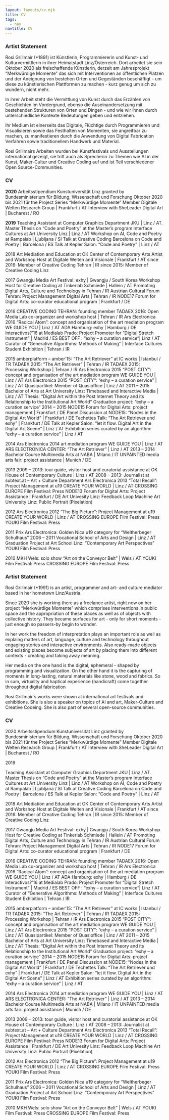 ```yaml
---
layout: layouts/cv.njk
title: CV
tags:
  - nav
navtitle: CV
---
```


<div class='german stack'> 

### Artist Statement

Rosi Grillmair (*1891) ist Künstlerin, Programmiererin und Kunst- und Kulturvermittlerin in ihrer Heimatstadt Linz/Österreich.
Dort arbeitet sie sein Oktober 2020 als freischaffende Künstlerin, derzeit am Jahresprojekt “Merkwürdige Momente” das sich mit Interventionen an öffentlichen Plätzen und der Aneignung von bestehen Orten und Gegeständen beschäftigt - um diese zu künstlerischen Plattformen zu machen - kurz genug um sich zu wundern, nicht mehr.


In ihrer Arbeit steht die Vermittlung von Kunst durch das Erzählen von Geschichten im Vordergrund, ebenso die Auseinandersetzung mit bestehenden Strukturen von Orten und Dingen - und wie wir ihnen durch unterschiedliche Kontexte Bedeutungen geben und entziehen.


Ihr Medium ist einerseits das Digitale, Flüchtige durch Programmieren und Visualisieren sowie das Festhalten von Momenten, sie angreifbar zu machen, zu manifestieren durch die Anwendung von Digital Fabrication Verfahren sowie traditionellem Handwerk und Material.

Rosi Grillmairs Arbeiten wurden bei Kunstfestivals und Ausstellungen international gezeigt, sie tritt auch als Sprecherin zu Themen wie AI in der Kunst, Maker-Cultur und Creative Coding auf und ist Teil verschiedener Open Source-Communities.

### CV

**2020**
Arbeitsstipendium Kunstuniversität Linz granted by Bundesministerium für Bildung, Wissenschaft und Forschung Oktober 2020 bis 2021 für the Project Series “Merkwürdige Momente”
Member Digitale Welten Research Group | Frankfurt / AT
Interview with SheLeader Digital Art | Bucharest / RO

**2019**
Teaching Assistant at Computer Graphics Department JKU | Linz / AT.
Master Thesis on “Code and Poetry” at the Master’s program Interface Cultures at Art University Linz | Linz / AT
Workshop on AI, Code and Poetry at Rampalab | Ljubljana / SI
Talk at Creative Coding Barcelona on Code and Poetry | Barcelona / ES
Talk at Kepler Salon: “Code and Poetry” | Linz / AT

2018
Art Mediation and Education at OK Center of Contemporary Arts
Artist and Workshop Host at Digitale Welten and Visionale | Frankfurt / AT
since 2016: Member of Creative Coding Tehran | IR
since 2015: Member of Creative Coding Linz

2017
Gwangju Media Art Festival: exhy | Gwangju / South Korea
Workshop Host for Creative Coding at Tinkerlab Schmiede | Hallein / AT
Promoting Digital Arts, Culture and Technology in Tehran / IR
Austrian Cultural Forum Tehran: Project Management Digital Arts | Tehran / IR
NODE17 Forum for Digital Arts: co-curator educational program | Frankfurt / DE

2016
CREATIVE CODING TEHRAN: founding member
TADAEX 2016: Open Media Lab co-organizer and workshop host  | Tehran / IR
Ars Electronica 2016 “Radical Atom”: concept and organisation of the art mediation program WE GUIDE YOU | Linz / AT
ADA Hamburg: exhy | Hamburg / DE
Interactivos?’16 at Medialab Prado: Project Promoter for “Digital Stretch Instrument” | Madrid / ES
BEST OFF : “exhy – a curation service“| Linz / AT
Curator of “Generative Algorithms: Methods of Making” | Interface Cultures Student Exhibition | Tehran / IR

2015
amberplatform – amber’15: “The Art Retriever” at IC works | Istanbul / TR
TADAEX 2015: “The Art Retriever” | Tehran / IR
TADAEX 2015: Processing Workshop | Tehran / IR
Ars Electronica 2015 “POST CITY“: concept and organisation of the art mediation program WE GUIDE YOU | Linz / AT
Ars Electronica 2015 “POST CITY“: “exhy – a curation service” | Linz / AT
Quasipartikel: Member of Quasioffice | Linz / AT
2011 – 2015 Bachelor of Arts at Art University Linz:
Timebased and Interactive Media | Linz / AT
Thesis: “Digital Art within the Post Internet Theory and its Relationship to the Institutional Art World”
Graduation project: “exhy – a curation service“
2014 – 2015 NODE15 Forum for Digital Arts: project management | Frankfurt / DE
Panel Discussion at NODE15: “Nodes in the Digital Art World” | Frankfurt / DE
Techettes Talk: “The Art Retriever und exhy” | Frankfurt / DE
Talk at Kepler Salon: “let it flow. Digital Art in the Digital Art Scene” | Linz / AT
Exhibition series curated by an algorithm: “exhy – a curation service” | Linz / AT

2014
Ars Electronica 2014 art mediation program WE GUIDE YOU | Linz / AT
ARS ELECTRONICA CENTER: “The Art Retriever” | Linz / AT
2013 – 2014 Bachelor Course Multimedia Arts at NABA | Milano / IT
UNPAINTED media arts fair: project assistance | Munich / DE

2013
2009 – 2013: tour guide, visitor host and curatorial assistance at OK House of Contemporary Culture | Linz / AT
2008 – 2013: Journalist at subtext.at – Art + Culture Department
Ars Electronica 2013 “Total Recall”: Project Management at u19 CREATE YOUR WORLD | Linz / AT
CROSSING EUROPE Film Festival: Press
NODE13 Forum for Digital Arts: Project Assistance | Frankfurt / DE
Art Univesity Linz: Feedback Loop Machine
Art University Linz: Public Portrait (Pixelation)

2012
Ars Electronica 2012 “The Big Picture”: Project Management at u19 CREATE YOUR WORLD | Linz / AT
CROSSING EUROPE Film Festival: Press
YOUKI Film Festival: Press

2011
Prix Ars Electronica: Golden Nica u19 category for “Weltherbeger Schulhaus”
2006 – 2011 Vocational School of Arts and Design | Linz / AT
Graduation Project at Art School Linz: “Contemporary Art Perspectives”
YOUKI Film Festival: Press

2010
MKH Wels: solo show “Art on the Conveyor Belt” | Wels / AT
YOUKI Film Festival: Press
CROSSING EUROPE Film Festival: Press

</div>

<div class='english stack'>

### Artist Statement

Rosi Grillmair (*1991) is an artist, programmer and art- and culture mediator based in her hometown Linz/Austria.

Since 2020 she is working there as a freelance artist, right now on her project “Merkwürdige Momente” which comprises interventions in public space and the appropriation of these places as well as of objects with collective history. They became surfaces for art - only for short moments - just enough so passers-by begin to wonder.

In her work the freedom of interpretation plays an important role as well as explaing matters of art, language, culture and technology throughout engaging stories and interactive environments. Also ready-made objects and existing places become subjects of art by placing them into different contexts - creating and taking away meaning.

Her media on the one hand is the digital, ephemeral - shaped by programming and visualization. On the other hand it is the capturing of moments in long-lasting, natural materials like stone, wood and fabrics. So in sum, virtuality and haptical experience (handicraft) come together throughout digital fabrication

Rosi Grillmair´s works were shown at international art festivals and exhibitions. She is also a speaker on topics of AI and art, Maker-Culture and Creative Codeing. She is also part of several open-source communities.

### CV

2020
Arbeitsstipendium Kunstuniversität Linz granted by Bundesministerium für Bildung, Wissenschaft und Forschung Oktober 2020 bis 2021 für the Project Series “Merkwürdige Momente”
Member Digitale Welten Research Group | Frankfurt / AT
Interview with SheLeader Digital Art | Bucharest / RO

2019

Teaching Assistant at Computer Graphics Department JKU | Linz / AT.
Master Thesis on “Code and Poetry” at the Master’s program Interface Cultures at Art University Linz | Linz / AT
Workshop on AI, Code and Poetry at Rampalab | Ljubljana / SI
Talk at Creative Coding Barcelona on Code and Poetry | Barcelona / ES
Talk at Kepler Salon: “Code and Poetry” | Linz / AT

2018
Art Mediation and Education at OK Center of Contemporary Arts
Artist and Workshop Host at Digitale Welten and Visionale | Frankfurt / AT
since 2016: Member of Creative Coding Tehran | IR
since 2015: Member of Creative Coding Linz

2017
Gwangju Media Art Festival: exhy | Gwangju / South Korea
Workshop Host for Creative Coding at Tinkerlab Schmiede | Hallein / AT
Promoting Digital Arts, Culture and Technology in Tehran / IR
Austrian Cultural Forum Tehran: Project Management Digital Arts | Tehran / IR
NODE17 Forum for Digital Arts: co-curator educational program | Frankfurt / DE

2016
CREATIVE CODING TEHRAN: founding member
TADAEX 2016: Open Media Lab co-organizer and workshop host  | Tehran / IR
Ars Electronica 2016 “Radical Atom”: concept and organisation of the art mediation program WE GUIDE YOU | Linz / AT
ADA Hamburg: exhy | Hamburg / DE
Interactivos?’16 at Medialab Prado: Project Promoter for “Digital Stretch Instrument” | Madrid / ES
BEST OFF : “exhy – a curation service“| Linz / AT
Curator of “Generative Algorithms: Methods of Making” | Interface Cultures Student Exhibition | Tehran / IR

2015
amberplatform – amber’15: “The Art Retriever” at IC works | Istanbul / TR
TADAEX 2015: “The Art Retriever” | Tehran / IR
TADAEX 2015: Processing Workshop | Tehran / IR
Ars Electronica 2015 “POST CITY“: concept and organisation of the art mediation program WE GUIDE YOU | Linz / AT
Ars Electronica 2015 “POST CITY“: “exhy – a curation service” | Linz / AT
Quasipartikel: Member of Quasioffice | Linz / AT
2011 – 2015 Bachelor of Arts at Art University Linz:
Timebased and Interactive Media | Linz / AT
Thesis: “Digital Art within the Post Internet Theory and its Relationship to the Institutional Art World”
Graduation project: “exhy – a curation service“
2014 – 2015 NODE15 Forum for Digital Arts: project management | Frankfurt / DE
Panel Discussion at NODE15: “Nodes in the Digital Art World” | Frankfurt / DE
Techettes Talk: “The Art Retriever und exhy” | Frankfurt / DE
Talk at Kepler Salon: “let it flow. Digital Art in the Digital Art Scene” | Linz / AT
Exhibition series curated by an algorithm: “exhy – a curation service” | Linz / AT

2014
Ars Electronica 2014 art mediation program WE GUIDE YOU | Linz / AT
ARS ELECTRONICA CENTER: “The Art Retriever” | Linz / AT
2013 – 2014 Bachelor Course Multimedia Arts at NABA | Milano / IT
UNPAINTED media arts fair: project assistance | Munich / DE

2013
2009 – 2013: tour guide, visitor host and curatorial assistance at OK House of Contemporary Culture | Linz / AT
2008 – 2013: Journalist at subtext.at – Art + Culture Department
Ars Electronica 2013 “Total Recall”: Project Management at u19 CREATE YOUR WORLD | Linz / AT
CROSSING EUROPE Film Festival: Press
NODE13 Forum for Digital Arts: Project Assistance | Frankfurt / DE
Art Univesity Linz: Feedback Loop Machine
Art University Linz: Public Portrait (Pixelation)

2012
Ars Electronica 2012 “The Big Picture”: Project Management at u19 CREATE YOUR WORLD | Linz / AT
CROSSING EUROPE Film Festival: Press
YOUKI Film Festival: Press

2011
Prix Ars Electronica: Golden Nica u19 category for “Weltherbeger Schulhaus”
2006 – 2011 Vocational School of Arts and Design | Linz / AT
Graduation Project at Art School Linz: “Contemporary Art Perspectives”
YOUKI Film Festival: Press

2010
MKH Wels: solo show “Art on the Conveyor Belt” | Wels / AT
YOUKI Film Festival: Press
CROSSING EUROPE Film Festival: Press

</div>


